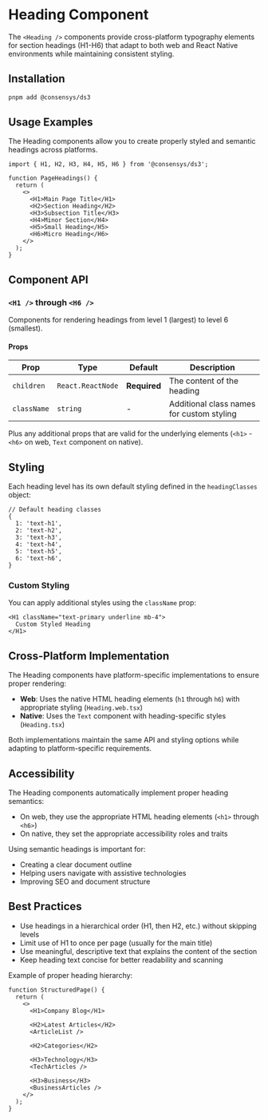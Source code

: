 # Heading Component

The `<Heading />` components provide cross-platform typography elements for section headings (H1-H6) that adapt to both web and React Native environments while maintaining consistent styling.

## Installation

```bash
pnpm add @consensys/ds3
```

## Usage Examples

The Heading components allow you to create properly styled and semantic headings across platforms.

```tsx
import { H1, H2, H3, H4, H5, H6 } from '@consensys/ds3';

function PageHeadings() {
  return (
    <>
      <H1>Main Page Title</H1>
      <H2>Section Heading</H2>
      <H3>Subsection Title</H3>
      <H4>Minor Section</H4>
      <H5>Small Heading</H5>
      <H6>Micro Heading</H6>
    </>
  );
}
```

## Component API

### `<H1 />` through `<H6 />`

Components for rendering headings from level 1 (largest) to level 6 (smallest).

#### Props

| Prop | Type | Default | Description |
|------|------|---------|-------------|
| `children` | `React.ReactNode` | **Required** | The content of the heading |
| `className` | `string` | - | Additional class names for custom styling |

Plus any additional props that are valid for the underlying elements (`<h1>` - `<h6>` on web, `Text` component on native).

## Styling

Each heading level has its own default styling defined in the `headingClasses` object:

```tsx
// Default heading classes
{
  1: 'text-h1',
  2: 'text-h2',
  3: 'text-h3',
  4: 'text-h4',
  5: 'text-h5',
  6: 'text-h6',
}
```

### Custom Styling

You can apply additional styles using the `className` prop:

```tsx
<H1 className="text-primary underline mb-4">
  Custom Styled Heading
</H1>
```

## Cross-Platform Implementation

The Heading components have platform-specific implementations to ensure proper rendering:

- **Web**: Uses the native HTML heading elements (`h1` through `h6`) with appropriate styling (`Heading.web.tsx`)
- **Native**: Uses the `Text` component with heading-specific styles (`Heading.tsx`)

Both implementations maintain the same API and styling options while adapting to platform-specific requirements.

## Accessibility

The Heading components automatically implement proper heading semantics:

- On web, they use the appropriate HTML heading elements (`<h1>` through `<h6>`)
- On native, they set the appropriate accessibility roles and traits

Using semantic headings is important for:
- Creating a clear document outline
- Helping users navigate with assistive technologies
- Improving SEO and document structure

## Best Practices

- Use headings in a hierarchical order (H1, then H2, etc.) without skipping levels
- Limit use of H1 to once per page (usually for the main title)
- Use meaningful, descriptive text that explains the content of the section
- Keep heading text concise for better readability and scanning

Example of proper heading hierarchy:

```tsx
function StructuredPage() {
  return (
    <>
      <H1>Company Blog</H1>
      
      <H2>Latest Articles</H2>
      <ArticleList />
      
      <H2>Categories</H2>
      
      <H3>Technology</H3>
      <TechArticles />
      
      <H3>Business</H3>
      <BusinessArticles />
    </>
  );
}
``` 